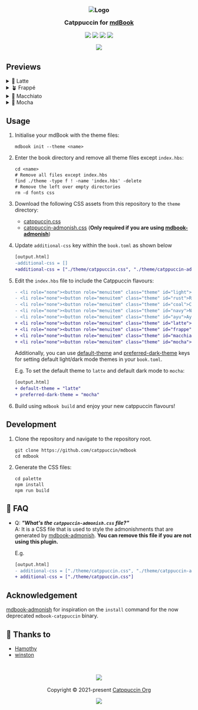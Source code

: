 <h3 align="center">
	<img src="https://raw.githubusercontent.com/catppuccin/catppuccin/main/assets/logos/exports/1544x1544_circle.png" width="100" alt="Logo"/><br/>
	<img src="https://raw.githubusercontent.com/catppuccin/catppuccin/main/assets/misc/transparent.png" height="30" width="0px"/>
	Catppuccin for <a href="https://rust-lang.github.io/mdBook/">mdBook</a>
	<img src="https://raw.githubusercontent.com/catppuccin/catppuccin/main/assets/misc/transparent.png" height="30" width="0px"/>
</h3>

<p align="center">
	<a href="https://github.com/catppuccin/mdBook/stargazers"><img src="https://img.shields.io/github/stars/catppuccin/mdBook?colorA=363a4f&colorB=b7bdf8&style=for-the-badge"></a>
	<a href="https://github.com/catppuccin/mdBook/issues"><img src="https://img.shields.io/github/issues/catppuccin/mdBook?colorA=363a4f&colorB=f5a97f&style=for-the-badge"></a>
	<a href="https://github.com/catppuccin/mdBook/contributors"><img src="https://img.shields.io/github/contributors/catppuccin/mdBook?colorA=363a4f&colorB=a6da95&style=for-the-badge"></a>
	<a href="https://crates.io/crates/mdbook-catppuccin"><img src="https://img.shields.io/crates/v/mdbook-catppuccin?colorA=363a4f&colorB=ee99a0&style=for-the-badge"></a>
</p>

<p align="center">
	<img src="assets/catwalk.webp"/>
</p>

## Previews

<details>
<summary>🌻 Latte</summary>
<img src="assets/latte.webp"/>
</details>
<details>
<summary>🪴 Frappé</summary>
<img src="assets/frappe.webp"/>
</details>
<details>
<summary>🌺 Macchiato</summary>
<img src="assets/macchiato.webp"/>
</details>
<details>
<summary>🌿 Mocha</summary>
<img src="assets/mocha.webp"/>
</details>

## Usage

1. Initialise your mdBook with the theme files:

   ```shell
   mdbook init --theme <name>
   ```

2. Enter the book directory and remove all theme files except `index.hbs`:

   ```shell
   cd <name>
   # Remove all files except index.hbs
   find ./theme -type f ! -name 'index.hbs' -delete
   # Remove the left over empty directories
   rm -d fonts css
   ```

3. Download the following CSS assets from this repository to the `theme` directory:

   - [catppuccin.css](src/bin/assets/catppuccin.css)
   - [catppuccin-admonish.css](src/bin/assets/catppuccin-admonish.css) (**Only
     required if you are using
     [mdbook-admonish](https://github.com/tommilligan/mdbook-admonish)**)

4. Update `additional-css` key within the `book.toml` as shown below

   ```diff
   [output.html]
   -additional-css = []
   +additional-css = ["./theme/catppuccin.css", "./theme/catppuccin-admonish.css"]
   ```

5. Edit the `index.hbs` file to include the Catppuccin flavours:

   ```diff
   - <li role="none"><button role="menuitem" class="theme" id="light">Light</button></li>
   - <li role="none"><button role="menuitem" class="theme" id="rust">Rust</button></li>
   - <li role="none"><button role="menuitem" class="theme" id="coal">Coal</button></li>
   - <li role="none"><button role="menuitem" class="theme" id="navy">Navy</button></li>
   - <li role="none"><button role="menuitem" class="theme" id="ayu">Ayu</button></li>
   + <li role="none"><button role="menuitem" class="theme" id="latte">Latte</button></li>
   + <li role="none"><button role="menuitem" class="theme" id="frappe">Frappé</button></li>
   + <li role="none"><button role="menuitem" class="theme" id="macchiato">Macchiato</button></li>
   + <li role="none"><button role="menuitem" class="theme" id="mocha">Mocha</button></li>
   ```

   Additionally, you can use
   [default-theme](https://rust-lang.github.io/mdBook/format/configuration/renderers.html?highlight=default-theme#html-renderer-options)
   and
   [preferred-dark-theme](https://rust-lang.github.io/mdBook/format/configuration/renderers.html?highlight=preferred-dark-theme#html-renderer-options)
   keys for setting default light/dark mode themes in your `book.toml`.

   E.g. To set the default theme to `latte` and default dark mode to `mocha`:

   ```diff
   [output.html]
   + default-theme = "latte"
   + preferred-dark-theme = "mocha"
   ```

6. Build using `mdbook build` and enjoy your new catppuccin flavours!

## Development

1. Clone the repository and navigate to the repository root.

   ```shell
   git clone https://github.com/catppuccin/mdbook
   cd mdbook
   ```

2. Generate the CSS files:

   ```shell
   cd palette
   npm install
   npm run build
   ```

## 🙋 FAQ

- Q: **_"What's the `catppuccin-admonish.css` file?"_**\
  A: It is a CSS file that is used to style the admonishments that are generated
  by [mdbook-admonish](https://github.com/tommilligan/mdbook-admonish).
  **You can remove this file if you are not using this plugin.**

  E.g.

  ```diff
  [output.html]
  - additional-css = ["./theme/catppuccin.css", "./theme/catppuccin-admonish.css"]
  + additional-css = ["./theme/catppuccin.css"]
  ```

## Acknowledgement

[mdbook-admonish](https://github.com/tommilligan/mdbook-admonish) for
inspiration on the `install` command for the now deprecated `mdbook-catppuccin`
binary.

## 💝 Thanks to

- [Hamothy](https://github.com/sgoudham)
- [winston](https://github.com/nekowinston)

&#160;

<p align="center">
	<img src="https://raw.githubusercontent.com/catppuccin/catppuccin/main/assets/footers/gray0_ctp_on_line.svg?sanitize=true" />
</p>

<p align="center">
	Copyright &copy; 2021-present <a href="https://github.com/catppuccin" target="_blank">Catppuccin Org</a>
</p>

<p align="center">
	<a href="https://github.com/catppuccin/catppuccin/blob/main/LICENSE"><img src="https://img.shields.io/static/v1.svg?style=for-the-badge&label=License&message=MIT&logoColor=d9e0ee&colorA=363a4f&colorB=b7bdf8"/></a>
</p>
